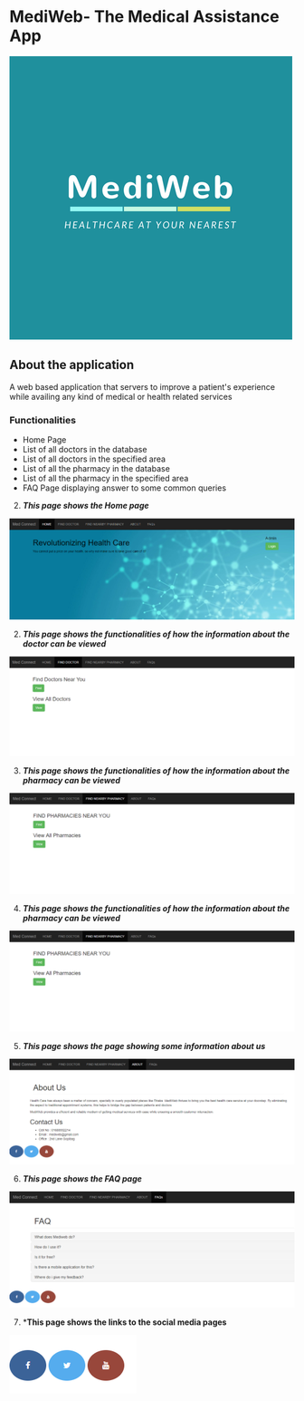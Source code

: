# MediWeb- The Medical Assistance App #
![Screenshot](img1.png)

## About the application ##
A web based application that servers to improve a patient's experience while availing any kind of medical or health related services

### Functionalities ###
* Home Page
* List of all doctors in the database
* List of all doctors in the specified area
* List of all the pharmacy in the database
* List of all the pharmacy in the specified area
* FAQ Page displaying answer to some common queries 



2. ***This page shows the Home page***

![Screenshot](Home.png)


2. ***This page shows the functionalities of how the information about the doctor can be viewed***

![Screenshot](FindDoc.png)


3. ***This page shows the functionalities of how the information about the pharmacy can be viewed***

![Screenshot](FindPhar.png)


4. ***This page shows the functionalities of how the information about the pharmacy can be viewed***

![Screenshot](FindPhar.png)


5. ***This page shows the page showing some information about us***

![Screenshot](About.png)


6. ***This page shows the FAQ page***

![Screenshot](Faq.png)


7. ***This page shows the links to the social media pages**

![Screenshot](Social.png)

